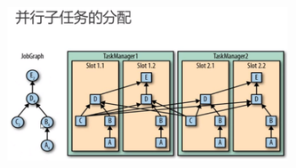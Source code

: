 ![image-20211205235433503](MarkDownImages/020-Flink理论-运行时架构（六）Slot和并行度的关系.assets/image-20211205235433503.png)
